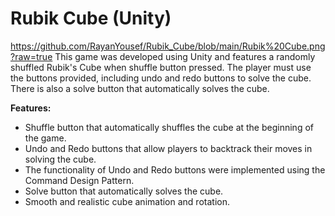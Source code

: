 # Rubik Cube (Unity)
https://github.com/RayanYousef/Rubik_Cube/blob/main/Rubik%20Cube.png?raw=true
This game was developed using Unity and features a randomly shuffled Rubik's Cube when shuffle button pressed. The player must use the buttons provided, including undo and redo buttons to solve the cube. There is also a solve button that automatically solves the cube.

**Features:**
* Shuffle button that automatically shuffles the cube at the beginning of the game.
* Undo and Redo buttons that allow players to backtrack their moves in solving the cube.
* The functionality of Undo and Redo buttons were implemented using the Command Design Pattern.
* Solve button that automatically solves the cube.
* Smooth and realistic cube animation and rotation.
